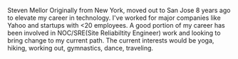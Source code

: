 Steven Mellor
Originally from New York, moved out to San Jose 8 years ago to elevate my career in technology.
I've worked for major companies like Yahoo and startups with <20 employees.
A good portion of my career has been involved in NOC/SRE(Site Reliabiltity Engineer) work and looking to bring change to my current path.
The current interests would be yoga, hiking, working out, gymnastics, dance, traveling.
